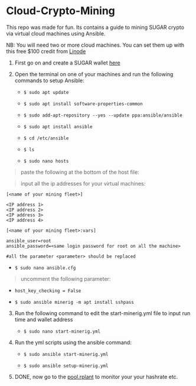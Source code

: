 # Cloud-Crypto-Mining
This repo was made for fun. Its contains a guide to mining SUGAR crypto via virtual cloud machines using Ansible.

NB:  You will need two or more cloud machines. You can set them up with this free $100 credit from [Linode](https://linode.com/seytonic)


1. First go on and create a SUGAR wallet [here](https://sugarchain.org/wallet/#/)

2. Open the terminal on one of your machines and run the following commands to setup Ansible:


   * `$ sudo apt update`

   * `$ sudo apt install software-properties-common`

   * `$ sudo add-apt-repository --yes --update ppa:ansible/ansible`

   * `$ sudo apt install ansible`

   * `$ cd /etc/ansible`

   * `$ ls`

   * `$ sudo nano hosts` 

>paste the following at the bottom of the host file:

>input all the ip addresses for your virtual machines:

```
[<name of your mining fleet>]
   
<IP address 1>
<IP address 2>
<IP address 3>
<IP address 4>
   
[<name of your mining fleet>:vars]

ansible_user=root
ansible_password=<same login password for root on all the machine>

#all the parameter <parameter> should be replaced
```


   * `$ sudo nano ansible.cfg`

>uncomment the following parameter:
   * `host_key_checking = False`


   * `$ sudo ansible minerig -m apt install sshpass`
  

3. Run the following command to edit the start-minerig.yml file to input run time and wallet address
  
   * `$ sudo nano start-minerig.yml`

4. Run the yml scripts using the ansible command:
  
   * `$ sudo ansible start-minerig.yml`
  
   * `$ sudo ansible setup-minerig.yml`
  
5. DONE, now go to the [pool.rplant](https://pool.rplant.xyz/) to monitor your your hashrate etc.
